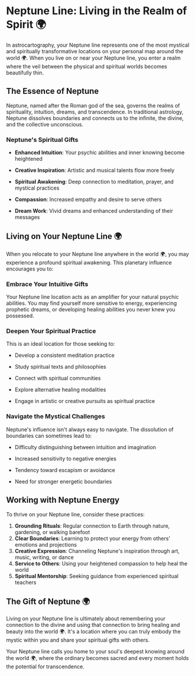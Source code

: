 # Neptune Line: Living in the Realm of Spirit 🌍

In astrocartography, your Neptune line represents one of the most mystical and spiritually transformative
locations on your personal map around the world 🌍. When you live on or near your Neptune line, you enter a
realm where the veil between the physical and spiritual worlds becomes beautifully thin.

## The Essence of Neptune

Neptune, named after the Roman god of the sea, governs the realms of spirituality, intuition, dreams, and
transcendence. In traditional astrology, Neptune dissolves boundaries and connects us to the infinite, the
divine, and the collective unconscious.

### Neptune's Spiritual Gifts

- **Enhanced Intuition**: Your psychic abilities and inner knowing become heightened

- **Creative Inspiration**: Artistic and musical talents flow more freely

- **Spiritual Awakening**: Deep connection to meditation, prayer, and mystical practices

- **Compassion**: Increased empathy and desire to serve others

- **Dream Work**: Vivid dreams and enhanced understanding of their messages

## Living on Your Neptune Line 🌍

When you relocate to your Neptune line anywhere in the world 🌍, you may experience a profound spiritual
awakening. This planetary influence encourages you to:

### Embrace Your Intuitive Gifts

Your Neptune line location acts as an amplifier for your natural psychic abilities. You may find yourself
more sensitive to energy, experiencing prophetic dreams, or developing healing abilities you never knew you
possessed.

### Deepen Your Spiritual Practice

This is an ideal location for those seeking to:

- Develop a consistent meditation practice

- Study spiritual texts and philosophies

- Connect with spiritual communities

- Explore alternative healing modalities

- Engage in artistic or creative pursuits as spiritual practice

### Navigate the Mystical Challenges

Neptune's influence isn't always easy to navigate. The dissolution of boundaries can sometimes lead to:

- Difficulty distinguishing between intuition and imagination

- Increased sensitivity to negative energies

- Tendency toward escapism or avoidance

- Need for stronger energetic boundaries

## Working with Neptune Energy

To thrive on your Neptune line, consider these practices:

1. **Grounding Rituals**: Regular connection to Earth through nature, gardening, or walking barefoot
2. **Clear Boundaries**: Learning to protect your energy from others' emotions and projections
3. **Creative Expression**: Channeling Neptune's inspiration through art, music, writing, or dance
4. **Service to Others**: Using your heightened compassion to help heal the world
5. **Spiritual Mentorship**: Seeking guidance from experienced spiritual teachers

## The Gift of Neptune 🌍

Living on your Neptune line is ultimately about remembering your connection to the divine and using that
connection to bring healing and beauty into the world 🌍. It's a location where you can truly embody the
mystic within you and share your spiritual gifts with others.

Your Neptune line calls you home to your soul's deepest knowing around the world 🌍, where the ordinary
becomes sacred and every moment holds the potential for transcendence.
